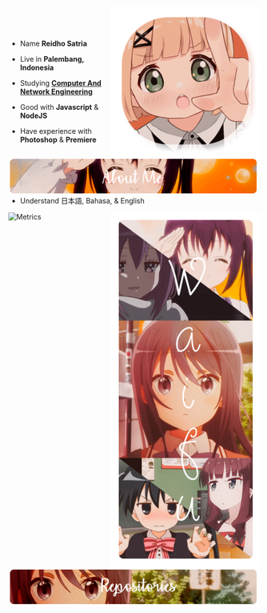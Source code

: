 <div>
<img src="./img/Profile.png" width="300" align="right" />
<img src="./img/AboutMe.png" width="500" align="left" />
<br />
<br />
<br />

- Name **Reidho Satria**

- Live in **Palembang, Indonesia**

- Studying [**Computer And Network Engineering**](https://smkn4palembang.sch.id/)

- Good with **Javascript** & **NodeJS**

- Have experience with **Photoshop** & **Premiere**

- Understand 日本語, Bahasa, & English


<img src="./img/Waifu.png" width="300" align="right" />

<img src="./img/Repo.png" width="500" align="left" />

![Metrics](https://metrics.lecoq.io/Eilaluth?template=classic&base.header=0&base.activity=0&base.community=0&base.repositories=0&base.metadata=0&repositories=1&repositories=100&repositories.batch=100&repositories.forks=false&repositories.affiliations=owner&repositories.featured=Eilaluth%2FAyano%2CEilaluth%2FKyoko%2CEilaluth%2FKanna%2CEilaluth%2FHotaru%2CEilaluth%2FMocha&config.timezone=Asia%2FJakarta)



</div>

